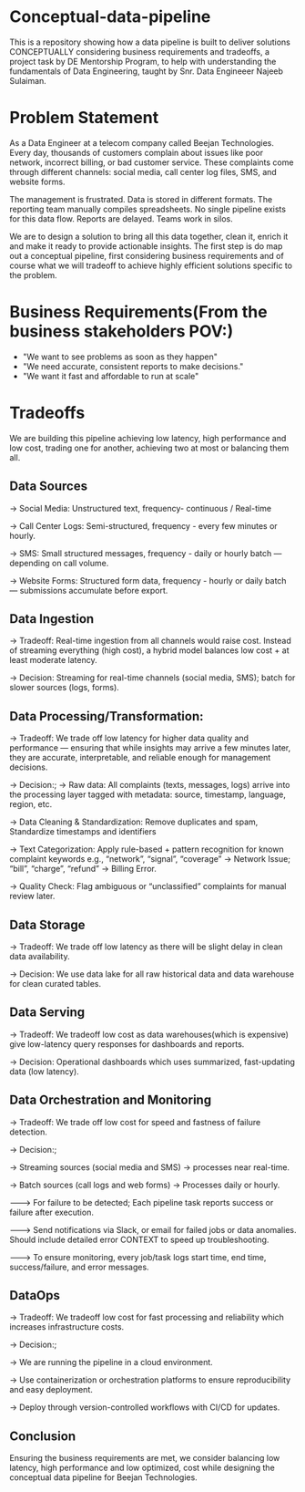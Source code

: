 # Conceptual-data-pipeline
This is a repository showing how a data pipeline is built to deliver solutions CONCEPTUALLY considering business requirements and tradeoffs, a project task by DE Mentorship Program, to help with understanding the fundamentals of Data Engineering, taught by Snr. Data Engineeer Najeeb Sulaiman.

# Problem Statement
As a Data Engineer at a telecom company called Beejan Technologies. Every day, thousands of customers complain about issues like poor network, incorrect billing, or bad customer service. These complaints come through different channels: social media, call center log files, SMS, and website forms.

The management is frustrated. Data is stored in different formats. The reporting team manually compiles spreadsheets. No single pipeline exists for this data flow. Reports are delayed. Teams work in silos.

We are to design a solution to bring all this data together, clean it, enrich it and make it ready to provide actionable insights. The first step is do map out a conceptual pipeline, first considering business requirements and of course what we will tradeoff to achieve highly efficient solutions specific to the problem.

# Business Requirements(From the business stakeholders POV:)
- "We want to see problems as soon as they happen"
- "We need accurate, consistent reports to make decisions."
- "We want it fast and affordable to run at scale"

# Tradeoffs
We are building this pipeline achieving low latency, high performance and low cost, trading one for another, achieving two at most or balancing them all.

## Data Sources
-> Social Media: Unstructured text, frequency- continuous / Real-time

-> Call Center Logs: Semi-structured, frequency - every few minutes or hourly.

-> SMS: Small structured messages, frequency - daily or hourly batch — depending on call volume.

-> Website Forms: Structured form data, frequency - hourly or daily batch — submissions accumulate before export.

## Data Ingestion

-> Tradeoff: Real-time ingestion from all channels would raise cost. Instead of streaming everything (high cost), a hybrid model balances low cost + at least moderate latency.

-> Decision: Streaming for real-time channels (social media, SMS); batch for slower sources (logs, forms).

## Data Processing/Transformation: 

-> Tradeoff: We trade off low latency for higher data quality and performance — ensuring that while insights may arrive a few minutes later, they are accurate, interpretable, and reliable enough for management decisions.

-> Decision:;
-> Raw data: All complaints (texts, messages, logs) arrive into the processing layer tagged with metadata: source, timestamp, language, region, etc.

-> Data Cleaning & Standardization: Remove duplicates and spam, Standardize timestamps and identifiers

-> Text Categorization: Apply rule-based + pattern recognition for known complaint keywords e.g., “network”, “signal”, “coverage” → Network Issue; “bill”, “charge”, “refund” → Billing Error.

-> Quality Check: Flag ambiguous or “unclassified” complaints for manual review later.

## Data Storage

-> Tradeoff: We trade off low latency as there will be slight delay in clean data availability.

-> Decision: We use data lake for all raw historical data and data warehouse for clean curated tables.

## Data Serving

-> Tradeoff: We tradeoff low cost as data warehouses(which is expensive) give low-latency query responses for dashboards and reports.

-> Decision: Operational dashboards which uses summarized, fast-updating data (low latency).

## Data Orchestration and Monitoring

-> Tradeoff: We trade off low cost for speed and fastness of failure detection.

-> Decision:;

-> Streaming sources (social media and SMS) -> processes near real-time.

-> Batch sources (call logs and web forms) -> Processes daily or hourly.

---> For failure to be detected; Each pipeline task reports success or failure after execution.

---> Send notifications via Slack, or email for failed jobs or data anomalies. Should include detailed error CONTEXT to speed up troubleshooting.

---> To ensure monitoring, every job/task logs start time, end time, success/failure, and error messages.

## DataOps
-> Tradeoff: We tradeoff low cost for fast processing and reliability which increases infrastructure costs.

-> Decision:;

->  We are running the pipeline in a cloud environment.

-> Use containerization or orchestration platforms to ensure reproducibility and easy deployment.

-> Deploy through version-controlled workflows with CI/CD for updates.

## Conclusion
Ensuring the business requirements are met, we consider balancing low latency, high performance and low optimized, cost while designing the conceptual data pipeline for Beejan Technologies. 
